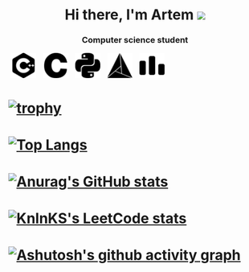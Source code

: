 <h1 align="center">Hi there, I'm Artem
<img src="https://github.com/blackcater/blackcater/raw/main/images/Hi.gif" height="32"/></h1>
<h3 align="center">Computer science student</h3>

<p>
  <img src="https://github.com/Artem2003OnToday/Artem2003OnToday/raw/main/pictures/cplusplus.svg" width="50" height="50" hspace="5">
  <img src="https://github.com/Artem2003OnToday/Artem2003OnToday/raw/main/pictures/c.svg" width="50" height="50" hspace="5">
  <img src="https://github.com/Artem2003OnToday/Artem2003OnToday/raw/main/pictures/python.svg" width="50" height="50" hspace="5">
  <img src="https://github.com/Artem2003OnToday/Artem2003OnToday/raw/main/pictures/cmake.svg" width="50" height="50" hspace="5">
  <img src="https://github.com/Artem2003OnToday/Artem2003OnToday/raw/main/pictures/codeforces.svg" width="50" height="50" hspace="5">
</p>

# [![trophy](https://github-profile-trophy.vercel.app/?username=Artem2003OnToday)](https://github.com/ryo-ma/github-profile-trophy)

# [![Top Langs](https://github-readme-stats.vercel.app/api/top-langs/?username=Artem2003OnToday)](https://github.com/anuraghazra/github-readme-stats)

# [![Anurag's GitHub stats](https://github-readme-stats.vercel.app/api?username=Artem2003OnToday)](https://github.com/anuraghazra/github-readme-stats)

# [![KnlnKS's LeetCode stats](https://leetcode-stats-six.vercel.app/api?username=DartemO_o&theme=dark)](https://github.com/KnlnKS/leetcode-stats)

# [![Ashutosh's github activity graph](https://activity-graph.herokuapp.com/graph?username=Artem2003OnToday)](https://github.com/ashutosh00710/github-readme-activity-graph)

